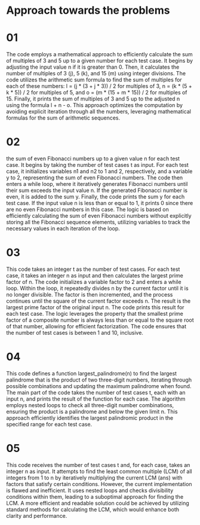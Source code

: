 # Approach towards the problems

# 01
The code employs a mathematical approach to efficiently calculate the sum of multiples of 3 and 5 up to a given number for each test case. It begins by adjusting the input value n if it is greater than 0. Then, it calculates the number of multiples of 3 (j), 5 (k), and 15 (m) using integer divisions. The code utilizes the arithmetic sum formula to find the sum of multiples for each of these numbers: l = (j * (3 + j * 3)) / 2 for multiples of 3, n = (k * (5 + k * 5)) / 2 for multiples of 5, and o = (m * (15 + m * 15)) / 2 for multiples of 15. Finally, it prints the sum of multiples of 3 and 5 up to the adjusted n using the formula l + n - o. This approach optimizes the computation by avoiding explicit iteration through all the numbers, leveraging mathematical formulas for the sum of arithmetic sequences.

# 02
the sum of even Fibonacci numbers up to a given value n for each test case. It begins by taking the number of test cases t as input. For each test case, it initializes variables n1 and n2 to 1 and 2, respectively, and a variable y to 2, representing the sum of even Fibonacci numbers. The code then enters a while loop, where it iteratively generates Fibonacci numbers until their sum exceeds the input value n. If the generated Fibonacci number is even, it is added to the sum y. Finally, the code prints the sum y for each test case. If the input value n is less than or equal to 1, it prints 0 since there are no even Fibonacci numbers in this case. The logic is based on efficiently calculating the sum of even Fibonacci numbers without explicitly storing all the Fibonacci sequence elements, utilizing variables to track the necessary values in each iteration of the loop.

# 03
This code takes an integer t as the number of test cases. For each test case, it takes an integer n as input and then calculates the largest prime factor of n. The code initializes a variable factor to 2 and enters a while loop. Within the loop, it repeatedly divides n by the current factor until it is no longer divisible. The factor is then incremented, and the process continues until the square of the current factor exceeds n. The result is the largest prime factor of the original input n. The code prints this result for each test case. The logic leverages the property that the smallest prime factor of a composite number is always less than or equal to the square root of that number, allowing for efficient factorization. The code ensures that the number of test cases is between 1 and 10, inclusive.

# 04
This code defines a function largest_palindrome(n) to find the largest palindrome that is the product of two three-digit numbers, iterating through possible combinations and updating the maximum palindrome when found. The main part of the code takes the number of test cases t, each with an input n, and prints the result of the function for each case. The algorithm employs nested loops to check all three-digit number combinations, ensuring the product is a palindrome and below the given limit n. This approach efficiently identifies the largest palindromic product in the specified range for each test case.

# 05
This code receives the number of test cases t and, for each case, takes an integer n as input. It attempts to find the least common multiple (LCM) of all integers from 1 to n by iteratively multiplying the current LCM (ans) with factors that satisfy certain conditions. However, the current implementation is flawed and inefficient. It uses nested loops and checks divisibility conditions within them, leading to a suboptimal approach for finding the LCM. A more efficient and readable solution could be achieved by utilizing standard methods for calculating the LCM, which would enhance both clarity and performance.
